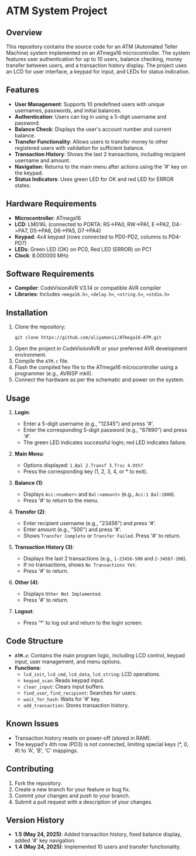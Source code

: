 # ATM System Project

## Overview

This repository contains the source code for an ATM (Automated Teller Machine) system implemented on an ATmega16 microcontroller. The system features user authentication for up to 10 users, balance checking, money transfer between users, and a transaction history display. The project uses an LCD for user interface, a keypad for input, and LEDs for status indication.

## Features

- **User Management**: Supports 10 predefined users with unique usernames, passwords, and initial balances.
- **Authentication**: Users can log in using a 5-digit username and password.
- **Balance Check**: Displays the user's account number and current balance.
- **Transfer Functionality**: Allows users to transfer money to other registered users with validation for sufficient balance.
- **Transaction History**: Shows the last 2 transactions, including recipient username and amount.
- **Navigation**: Returns to the main menu after actions using the '#' key on the keypad.
- **Status Indicators**: Uses green LED for OK and red LED for ERROR states.

## Hardware Requirements

- **Microcontroller**: ATmega16
- **LCD**: LM016L (connected to PORTA: RS->PA0, RW->PA1, E->PA2, D4->PA7, D5->PA6, D6->PA5, D7->PA4)
- **Keypad**: 4x4 keypad (rows connected to PD0-PD2, columns to PD4-PD7)
- **LEDs**: Green LED (OK) on PC0, Red LED (ERROR) on PC1
- **Clock**: 8.000000 MHz

## Software Requirements

- **Compiler**: CodeVisionAVR V3.14 or compatible AVR compiler
- **Libraries**: Includes `<mega16.h>`, `<delay.h>`, `<string.h>`, `<stdio.h>`

## Installation

1. Clone the repository:
   ```
   git clone https://github.com/aliyamanii/ATmega16-ATM.git
   ```
2. Open the project in CodeVisionAVR or your preferred AVR development environment.
3. Compile the `ATM.c` file.
4. Flash the compiled hex file to the ATmega16 microcontroller using a programmer (e.g., AVRISP mkII).
5. Connect the hardware as per the schematic and power on the system.

## Usage

1. **Login**:

   - Enter a 5-digit username (e.g., "12345") and press '#'.
   - Enter the corresponding 5-digit password (e.g., "67890") and press '#'.
   - The green LED indicates successful login; red LED indicates failure.

2. **Main Menu**:

   - Options displayed: `1.Bal 2.Transf 3.Trsc 4.Oth?`
   - Press the corresponding key (1, 2, 3, 4, or \* to exit).

3. **Balance (1)**:

   - Displays `Acc:<number>` and `Bal:<amount>` (e.g., `Acc:1 Bal:1000`).
   - Press '#' to return to the menu.

4. **Transfer (2)**:

   - Enter recipient username (e.g., "23456") and press '#'.
   - Enter amount (e.g., "500") and press '#'.
   - Shows `Transfer Complete` or `Transfer Failed`. Press '#' to return.

5. **Transaction History (3)**:

   - Displays the last 2 transactions (e.g., `1-23456-500` and `2-34567-200`).
   - If no transactions, shows `No Transactions Yet`.
   - Press '#' to return.

6. **Other (4)**:

   - Displays `Other Not Implemented`.
   - Press '#' to return.

7. **Logout**:
   - Press '\*' to log out and return to the login screen.

## Code Structure

- **`ATM.c`**: Contains the main program logic, including LCD control, keypad input, user management, and menu options.
- **Functions**:
  - `lcd_init`, `lcd_cmd`, `lcd_data`, `lcd_string`: LCD operations.
  - `keypad_scan`: Reads keypad input.
  - `clear_input`: Clears input buffers.
  - `find_user`, `find_recipient`: Searches for users.
  - `wait_for_hash`: Waits for '#' key.
  - `add_transaction`: Stores transaction history.

## Known Issues

- Transaction history resets on power-off (stored in RAM).
- The keypad's 4th row (PD3) is not connected, limiting special keys (\*, 0, #) to 'A', 'B', 'C' mappings.

## Contributing

1. Fork the repository.
2. Create a new branch for your feature or bug fix.
3. Commit your changes and push to your branch.
4. Submit a pull request with a description of your changes.

## Version History

- **1.5 (May 24, 2025)**: Added transaction history, fixed balance display, added '#' key navigation.
- **1.4 (May 24, 2025)**: Implemented 10 users and transfer functionality.
